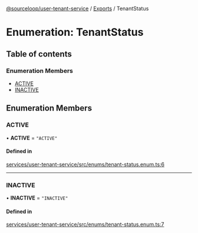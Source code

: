 [@sourceloop/user-tenant-service](../README.md) / [Exports](../modules.md) / TenantStatus

# Enumeration: TenantStatus

## Table of contents

### Enumeration Members

- [ACTIVE](TenantStatus.md#active)
- [INACTIVE](TenantStatus.md#inactive)

## Enumeration Members

### ACTIVE

• **ACTIVE** = ``"ACTIVE"``

#### Defined in

[services/user-tenant-service/src/enums/tenant-status.enum.ts:6](https://github.com/sourcefuse/loopback4-microservice-catalog/blob/68ec38a2a/services/user-tenant-service/src/enums/tenant-status.enum.ts#L6)

___

### INACTIVE

• **INACTIVE** = ``"INACTIVE"``

#### Defined in

[services/user-tenant-service/src/enums/tenant-status.enum.ts:7](https://github.com/sourcefuse/loopback4-microservice-catalog/blob/68ec38a2a/services/user-tenant-service/src/enums/tenant-status.enum.ts#L7)
